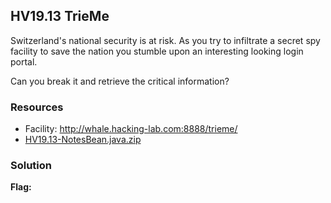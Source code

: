 ## HV19.13 TrieMe

Switzerland's national security is at risk. As you try to infiltrate a secret spy facility to save the nation you stumble upon an interesting looking login portal.

Can you break it and retrieve the critical information?

### Resources

- Facility: http://whale.hacking-lab.com:8888/trieme/
- [HV19.13-NotesBean.java.zip](./34913db9-fd2a-43c8-b563-55a1d10ee4cb.zip)

### Solution

**Flag:**
